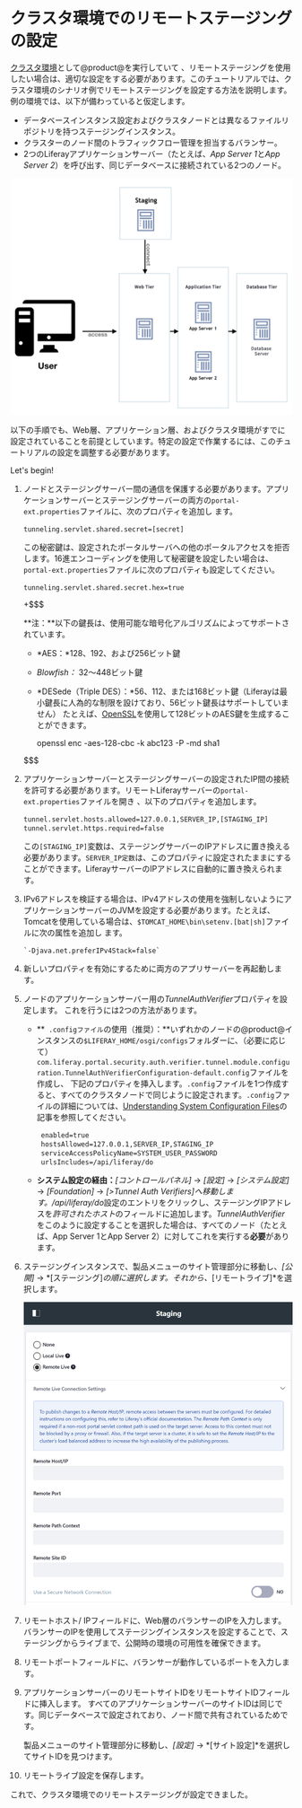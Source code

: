 # クラスタ環境でのリモートステージングの設定[](id=configuring-remote-staging-in-a-clustered-environment)

[クラスタ環境](/discover/deployment/-/knowledge_base/7-1/liferay-clustering)として@product@を実行していて 、リモートステージングを使用したい場合は、適切な設定をする必要があります。このチュートリアルでは、クラスタ環境のシナリオ例でリモートステージングを設定する方法を説明します。例の環境では、以下が備わっていると仮定します。

- データベースインスタンス設定およびクラスタノードとは異なるファイルリポジトリを持つステージングインスタンス。
- クラスターのノード間のトラフィックフロー管理を担当するバランサー。
- 2つのLiferayアプリケーションサーバー（たとえば、*App Server 1*と*App Server 2*）を呼び出す、同じデータベースに接続されている2つのノード。

![図1：これは、クラスタ環境を想定した設定です。](../../../images/remote-staging-clustering.png)

以下の手順でも、Web層、アプリケーション層、およびクラスタ環境がすでに設定されていることを前提としています。特定の設定で作業するには、このチュートリアルの設定を調整する必要があります。

Let's begin!

1. ノードとステージングサーバー間の通信を保護する必要があります。アプリケーションサーバーとステージングサーバーの両方の`portal-ext.properties`ファイルに、次のプロパティを追加し ます。

       tunneling.servlet.shared.secret=[secret]
   
   この秘密鍵は、設定されたポータルサーバへの他のポータルアクセスを拒否します。16進エンコーディングを使用して秘密鍵を設定したい場合は、`portal-ext.properties`ファイルに次のプロパティも設定してください。

       tunneling.servlet.shared.secret.hex=true
   
   +$$$

   **注：**以下の鍵長は、使用可能な暗号化アルゴリズムによってサポートされています。

   - *AES：*128、192、および256ビット鍵
   - *Blowfish：* 32〜448ビット鍵
   - *DESede（Triple DES）：*56、112、または168ビット鍵（Liferayは最小鍵長に人為的な制限を設けており、56ビット鍵長はサポートしていません）
   たとえば、[OpenSSL](https://www.openssl.org/)を使用して128ビットのAES鍵を生成することができます。

       openssl enc -aes-128-cbc -k abc123 -P -md sha1
   
   $$$

2. アプリケーションサーバーとステージングサーバーの設定されたIP間の接続を許可する必要があります。リモートLiferayサーバーの`portal-ext.properties`ファイルを開き 、以下のプロパティを追加します。

       tunnel.servlet.hosts.allowed=127.0.0.1,SERVER_IP,[STAGING_IP]
       tunnel.servlet.https.required=false
   
   この`[STAGING_IP]`変数は、ステージングサーバーのIPアドレスに置き換える必要があります。`SERVER_IP定数`は、このプロパティに設定されたままにすることができます。LiferayサーバーのIPアドレスに自動的に置き換えられます。

3. IPv6アドレスを検証する場合は、IPv4アドレスの使用を強制しないようにアプリケーションサーバーのJVMを設定する必要があります。たとえば、Tomcatを使用している場合は、`$TOMCAT_HOME\bin\setenv.[bat|sh]`ファイルに次の属性を追加し ます。

       `-Djava.net.preferIPv4Stack=false`
   
4. 新しいプロパティを有効にするために両方のアプリサーバーを再起動します。

5. ノードのアプリケーションサーバー用の*TunnelAuthVerifier*プロパティを設定します。
これを行うには2つの方法があります。

   - **` .configファイル`の使用（推奨）：**いずれかのノードの@product@インスタンスの`$LIFERAY_HOME/osgi/configs`フォルダーに、（必要に応じて）`com.liferay.portal.security.auth.verifier.tunnel.module.configuration.TunnelAuthVerifierConfiguration-default.config`ファイルを作成し、 下記のプロパティを挿入します。`.config`ファイルを1つ作成すると、すべてのクラスタノードで同じように設定されます。`.config`ファイルの詳細については、[Understanding System Configuration Files](/discover/portal/-/knowledge_base/7-1/understanding-system-configuration-files)の記事を参照してください。

          enabled=true
          hostsAllowed=127.0.0.1,SERVER_IP,STAGING_IP
          serviceAccessPolicyName=SYSTEM_USER_PASSWORD
          urlsIncludes=/api/liferay/do
      
   - **システム設定の経由：***[コントロールパネル]* &rarr; *[設定]* &rarr; *[システム設定]* &rarr; *[Foundation]* &rarr; *[>Tunnel Auth Verifiers]*へ移動します。*/api/liferay/do*設定のエントリをクリックし、ステージングIPアドレスを*許可されたホスト*のフィールドに追加します。*TunnelAuthVerifier*をこのように設定することを選択した場合は、すべてのノード（たとえば、App Server 1とApp Server 2）に対してこれを実行する**必要**があります。

6. ステージングインスタンスで、製品メニューのサイト管理部分に移動し、*[公開]* → *[ステージング]*の順に選択します。それから、*[リモートライブ]*を選択します。

   ![図2：リモートステージングのラジオボタンを選択すると、設定するオプションのリストが表示されます。](../../../images/remote-staging-menu.png)

7. リモートホスト/ IPフィールドに、Web層のバランサーのIPを入力します。
バランサーのIPを使用してステージングインスタンスを設定することで、ステージングからライブまで、公開時の環境の可用性を確保できます。

8. リモートポートフィールドに、バランサーが動作しているポートを入力します。

9. アプリケーションサーバーのリモートサイトIDをリモートサイトIDフィールドに挿入します。
すべてのアプリケーションサーバーのサイトIDは同じです。同じデータベースで設定されており、ノード間で共有されているためです。

   製品メニューのサイト管理部分に移動し、*[設定]* → *[サイト設定]*を選択してサイトIDを見つけます。

10. リモートライブ設定を保存します。

 これで、クラスタ環境でのリモートステージングが設定できました。

